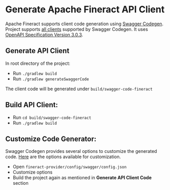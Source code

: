 Generate Apache Fineract API Client
============

Apache Fineract supports client code generation using [Swagger Codegen](https://github.com/swagger-api/swagger-codegen). Project supports [all clients](https://github.com/swagger-api/swagger-codegen#overview) supported by Swagger Codegen. It uses [OpenAPI Specification Version 3.0.3](https://swagger.io/specification/).

## Generate API Client

In root directory of the project:

- Run `./gradlew build`
- Run `./gradlew generateSwaggerCode`

The client code will be generated under `build/swagger-code-fineract`

## Build API Client:

- Run `cd build/swagger-code-fineract`
- Run `./gradlew build`

## Customize Code Generator:

Swagger Codegen provides several options to customize the generated code. [Here](https://openapi-generator.tech/docs/generators/java/) are the options available for customization.

- Open `fineract-provider/config/swagger/config.json`
- Customize options
- Build the project again as mentioned in **Generate API Client Code** section